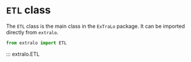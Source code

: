 # `ETL` class

The `ETL` class is the main class in the `ExTraLo` package. It can be imported directly from `extralo`.

```python
from extralo import ETL
```

::: extralo.ETL
